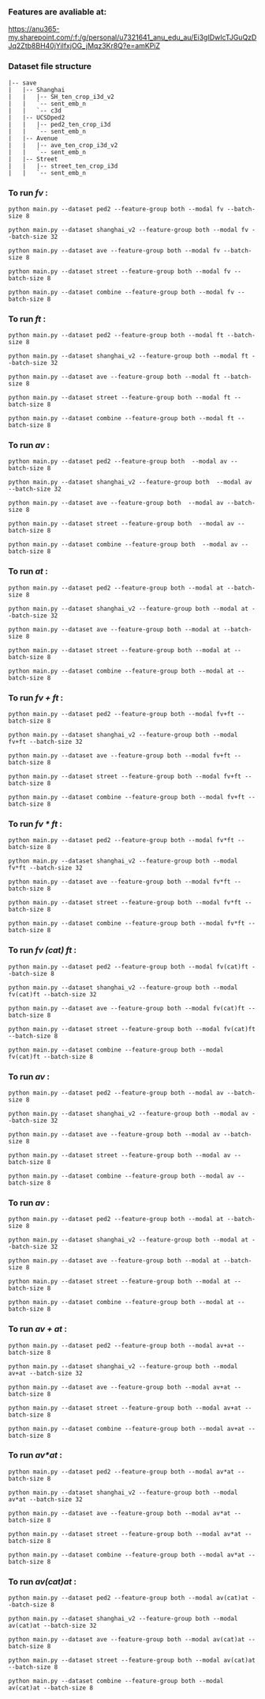 ### Features are avaliable at:
https://anu365-my.sharepoint.com/:f:/g/personal/u7321641_anu_edu_au/Ei3gIDwIcTJGuQzDJq2Ztb8BH40jYilfxjOG_jMqz3Kr8Q?e=amKPiZ

### Dataset file structure
```
|-- save  
|   |-- Shanghai
|   |   |-- SH_ten_crop_i3d_v2
|   |   `-- sent_emb_n
|   |   `-- c3d
|   |-- UCSDped2
|   |   |-- ped2_ten_crop_i3d
|   |   `-- sent_emb_n
|   |-- Avenue
|   |   |-- ave_ten_crop_i3d_v2
|   |   `-- sent_emb_n
|   |-- Street
|   |   |-- street_ten_crop_i3d
|   |   `-- sent_emb_n
```

### To run <em>fv </em> :
`python main.py --dataset ped2 --feature-group both --modal fv --batch-size 8`

`python main.py --dataset shanghai_v2 --feature-group both --modal fv --batch-size 32`

`python main.py --dataset ave --feature-group both --modal fv --batch-size 8`

`python main.py --dataset street --feature-group both --modal fv --batch-size 8`

`python main.py --dataset combine --feature-group both --modal fv --batch-size 8`

### To run <em>ft </em> :
`python main.py --dataset ped2 --feature-group both --modal ft --batch-size 8`

`python main.py --dataset shanghai_v2 --feature-group both --modal ft --batch-size 32`

`python main.py --dataset ave --feature-group both --modal ft --batch-size 8`

`python main.py --dataset street --feature-group both --modal ft --batch-size 8`

`python main.py --dataset combine --feature-group both --modal ft --batch-size 8`


### To run <em>av </em>:
`python main.py --dataset ped2 --feature-group both  --modal av --batch-size 8`

`python main.py --dataset shanghai_v2 --feature-group both  --modal av --batch-size 32`

`python main.py --dataset ave --feature-group both  --modal av --batch-size 8`

`python main.py --dataset street --feature-group both  --modal av --batch-size 8`

`python main.py --dataset combine --feature-group both  --modal av --batch-size 8`


### To run <em>at </em> :
`python main.py --dataset ped2 --feature-group both --modal at --batch-size 8`

`python main.py --dataset shanghai_v2 --feature-group both --modal at --batch-size 32`

`python main.py --dataset ave --feature-group both --modal at --batch-size 8`

`python main.py --dataset street --feature-group both --modal at --batch-size 8`

`python main.py --dataset combine --feature-group both --modal at --batch-size 8`


### To run <em>fv + ft</em> :
`python main.py --dataset ped2 --feature-group both --modal fv+ft --batch-size 8`

`python main.py --dataset shanghai_v2 --feature-group both --modal fv+ft --batch-size 32`

`python main.py --dataset ave --feature-group both --modal fv+ft --batch-size 8`

`python main.py --dataset street --feature-group both --modal fv+ft --batch-size 8`

`python main.py --dataset combine --feature-group both --modal fv+ft --batch-size 8`

### To run <em>fv * ft</em> :
`python main.py --dataset ped2 --feature-group both --modal fv*ft --batch-size 8`

`python main.py --dataset shanghai_v2 --feature-group both --modal fv*ft --batch-size 32`

`python main.py --dataset ave --feature-group both --modal fv*ft --batch-size 8`

`python main.py --dataset street --feature-group both --modal fv*ft --batch-size 8`

`python main.py --dataset combine --feature-group both --modal fv*ft --batch-size 8`

### To run <em>fv (cat) ft</em> :
`python main.py --dataset ped2 --feature-group both --modal fv(cat)ft --batch-size 8`

`python main.py --dataset shanghai_v2 --feature-group both --modal fv(cat)ft --batch-size 32`

`python main.py --dataset ave --feature-group both --modal fv(cat)ft --batch-size 8`

`python main.py --dataset street --feature-group both --modal fv(cat)ft --batch-size 8`

`python main.py --dataset combine --feature-group both --modal fv(cat)ft --batch-size 8`

### To run <em>av </em>:
`python main.py --dataset ped2 --feature-group both --modal av --batch-size 8`

`python main.py --dataset shanghai_v2 --feature-group both --modal av --batch-size 32`

`python main.py --dataset ave --feature-group both --modal av --batch-size 8`

`python main.py --dataset street --feature-group both --modal av --batch-size 8`

`python main.py --dataset combine --feature-group both --modal av --batch-size 8`


### To run <em>av </em> :
`python main.py --dataset ped2 --feature-group both --modal at --batch-size 8`

`python main.py --dataset shanghai_v2 --feature-group both --modal at --batch-size 32`

`python main.py --dataset ave --feature-group both --modal at --batch-size 8`

`python main.py --dataset street --feature-group both --modal at --batch-size 8`

`python main.py --dataset combine --feature-group both --modal at --batch-size 8`


### To run <em>av + at</em> :
`python main.py --dataset ped2 --feature-group both --modal av+at --batch-size 8`

`python main.py --dataset shanghai_v2 --feature-group both --modal av+at --batch-size 32`

`python main.py --dataset ave --feature-group both --modal av+at --batch-size 8`

`python main.py --dataset street --feature-group both --modal av+at --batch-size 8`

`python main.py --dataset combine --feature-group both --modal av+at --batch-size 8`


### To run <em>av*at</em> :

`python main.py --dataset ped2 --feature-group both --modal av*at --batch-size 8`

`python main.py --dataset shanghai_v2 --feature-group both --modal av*at --batch-size 32`

`python main.py --dataset ave --feature-group both --modal av*at --batch-size 8`

`python main.py --dataset street --feature-group both --modal av*at --batch-size 8`

`python main.py --dataset combine --feature-group both --modal av*at --batch-size 8`


### To run <em>av(cat)at</em> :
`python main.py --dataset ped2 --feature-group both --modal av(cat)at --batch-size 8`

`python main.py --dataset shanghai_v2 --feature-group both --modal av(cat)at --batch-size 32`

`python main.py --dataset ave --feature-group both --modal av(cat)at --batch-size 8`

`python main.py --dataset street --feature-group both --modal av(cat)at --batch-size 8`

`python main.py --dataset combine --feature-group both --modal av(cat)at --batch-size 8`


